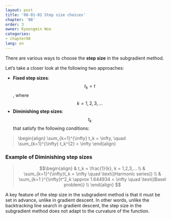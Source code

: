 ```yaml
---
layout: post
title: '08-01-01 Step size choices'
chapter: '08'
order: 3
owner: Kyeongmin Woo
categories:
- chapter08
lang: en
---
```


There are various ways to choose the **step size** in the subgradient method.

Let’s take a closer look at the following two approaches:

- **Fixed step sizes**: $$t_k = t$$, where $$k = 1, 2, 3, ...$$
- **Diminishing step sizes**: $$t_k$$ that satisfy the following conditions:

>\begin{align}
> \sum_{k=1}^{\infty} t_k = \infty, \quad \sum_{k=1}^{\infty} t_k^{2} < \infty
>\end{align}

### Example of Diminishing step sizes

> $$\begin{align}
& t_k = \frac{1}{k}, k = 1,2,3,... \\
& \sum_{k=1}^{\infty}t_k = \infty \quad \text{(Harmonic  series)} \\
& \sum_{k=1 }^{\infty}t^2_k \approx 1.644934 < \infty \quad \text{(Basel problem)} \\
\end{align} $$

A key feature of the step size in the subgradient method is that it must be set in advance, unlike in gradient descent. In other words, unlike the backtracking line search in gradient descent, the step size in the subgradient method does not adapt to the curvature of the function.

